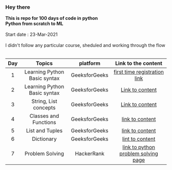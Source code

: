 ### Hey there
**This is repo for 100 days of code in python  
Python from scratch to ML**  
<br/>
Start date : 23-Mar-2021  
<br/>
I didn't follow any particular course, sheduled and working through the flow  
<br/>  

| Day    | Topics          | platform | Link to the content |
| :----: | :-------------: | :-----------: | :-----------------: |
| 1 | Learning Python Basic syntax | GeeksforGeeks | [first time registration link](https://practice.geeksforgeeks.org/batch/fork-python) |
| 2 | Learning Python Basic syntax | GeeksforGeeks | [Link to content](https://practice.geeksforgeeks.org/tracks/python-module-2/?batchId=119) |
| 3 | String, List concepts | GeeksforGeeks | [Link to content](https://practice.geeksforgeeks.org/tracks/python-module-3/?batchId=119) |
| 4 | Classes and Functions | GeeksforGeeks | [link to content](https://practice.geeksforgeeks.org/tracks/python-module-4/?batchId=119) |
| 5 | List and Tuples | GeeksforGeeks | [link to content](https://practice.geeksforgeeks.org/tracks/python-module-5/?batchId=119) |
| 6 | Dictionary | GeeksforGeeks | [lint to content](https://practice.geeksforgeeks.org/tracks/python-module-6/?batchId=119) |
| 7 | Problem Solving | HackerRank | [link to python problem solving page](https://www.hackerrank.com/domains/python?badge_type=python) |
